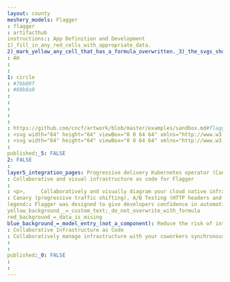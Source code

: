 ```yaml
---
layout: county 
meshery_models: Flagger
: flagger
: artifacthub
instructions:: App Definition and Development
1)_fill_in_any_red_cells_with_appropriate_data.
2)_mark_yellow_any_cell_that_has_a_formula_overwritten._3)_the_svgs_shouldn't_have_xml_header_they_are_added_programmatically_through_workflows: Continuous Integration & Delivery
: AH
: 
: 
1: circle
: #7bb09f
: #88b8a9
: 
: 
: 
: 
: 
: https://github.com/cncf/artwork/blob/master/examples/sandbox.md#flagger-logos
: <svg width="64" height="64" viewBox="0 0 64 64" xmlns="http://www.w3.org/2000/svg"><g fill="#7BB09F" fill-rule="evenodd"><path d="M11.787 17.78a1.73 1.73 0 0 1 0-2.902L31.166 2.28a1.73 1.73 0 0 1 .943-.28c.005 0 .005 28.658.005 28.658-.33 0-.66-.093-.948-.28L11.787 17.779Z"/><path d="M1.787 24.28a1.73 1.73 0 0 1 0-2.902L21.166 8.78a1.73 1.73 0 0 1 .943-.28c.005 0-5.359 6.43-5.647 6.243L1.787 24.279ZM32.1 32.8c.331-.002.663.092.952.28l19.38 12.598a1.73 1.73 0 0 1 0 2.901l-19.38 12.599a1.73 1.73 0 0 1-.918.28L32.1 32.8Z"/><path d="m42.66 51.682 19.77-12.504a1.73 1.73 0 0 1 0 2.901l-19.38 12.6c-.279.18-.598.274-.917.278 0 0 .236-3.463.525-3.275Z"/><path d="M34.165 33.799c-.447-.223-1.257-1.023-2.04-.999-.678 0-.943.28-2.04.999 1.526.653 7.174 2.602 8.754 3.039-2.514-1.664-4.072-2.677-4.674-3.04Zm-6.002 1.25-1.736 1.128c1.51 1.111 3.02 1.98 4.53 2.604 3.07 1.27 6.972 2.089 7.862 2.308 5.052 1.246 9.823 2.422 13.66 6.259.194.194.377.393.558.592a1.731 1.731 0 0 0-.59-2.255l-7.591-4.936c-1.843-.608-3.72-1.073-5.575-1.53-1.75-.432-4.708-1.198-6.363-1.727-1.103-.353-2.688-1.167-4.755-2.443Zm-.288 5.156c-1.256-.577-2.592-1.37-4.009-2.377l-1.654 1.09c1.622 1.243 3.027 2.153 4.215 2.73 1.783.868 8.584 2.724 9.006 2.828 5.051 1.245 9.822 2.42 13.66 6.258l.018.02 1.641-1.067c-.1-.105-.194-.212-.297-.315-4.217-4.217-9.476-5.513-14.56-6.767-.581-.143-6.136-1.535-8.02-2.4Zm6.29 8.188c3.953 1.021 7.67 2.241 10.817 5.045l1.662-1.08c-3.597-3.382-7.638-5.015-12.189-5.879-4.08-.775-6.757-1.735-9.803-2.947-2.03-.807-3.676-1.805-4.934-2.993l-1.67 1.086c2.014 1.745 3.793 2.941 5.337 3.59 2.038.856 5.631 1.915 10.78 3.178ZM15.579 43.23l-1.65 1.072c.059.06.111.121.17.18 4.217 4.217 9.475 5.513 14.56 6.767 4.405 1.085 8.595 2.12 12.14 4.91l1.69-1.1c-3.993-3.362-8.75-4.543-13.368-5.68-5-1.234-9.725-2.403-13.542-6.15m-3.503 3.277a16.795 16.795 0 0 1-.552-.584c-.752.753-.663 2.05.28 2.663l5.706 3.71c2.525 1.046 5.167 1.7 7.764 2.34 4.054 1 7.928 1.957 11.284 4.28l1.725-1.122c-3.815-2.868-8.243-3.967-12.548-5.029-5.051-1.245-9.822-2.42-13.66-6.258m18.569 14.328c.38.185.756.38 1.125.588.44.093.908.016 1.3-.238l.957-.623c-3.077-2.058-6.497-3.1-9.906-3.968l6.524 4.241Zm3.521-57.835c-.447-.223-1.257-1.023-2.04-.999-.678 0-.943.28-2.04.999 1.526.653 7.174 2.602 8.754 3.039-2.514-1.664-4.072-2.677-4.674-3.04Zm-6.002 1.25-1.736 1.128c1.51 1.111 3.02 1.98 4.53 2.604 3.07 1.27 6.972 2.089 7.862 2.308 5.052 1.246 9.823 2.422 13.66 6.259.194.194.377.393.558.592a1.731 1.731 0 0 0-.59-2.255l-7.591-4.936c-1.843-.608-3.72-1.073-5.575-1.53-1.75-.432-4.708-1.198-6.363-1.727-1.103-.353-2.688-1.167-4.755-2.443Zm-.288 5.156c-1.256-.577-2.592-1.37-4.009-2.377l-1.654 1.09c1.622 1.243 3.027 2.153 4.215 2.73 1.783.868 8.584 2.724 9.006 2.828 5.051 1.245 9.822 2.42 13.66 6.258l.018.02 1.641-1.067c-.1-.105-.194-.212-.297-.315-4.217-4.217-9.476-5.513-14.56-6.767-.581-.143-6.136-1.535-8.02-2.4Zm6.29 8.188c3.953 1.021 7.67 2.241 10.817 5.045l1.662-1.08c-3.597-3.382-7.638-5.015-12.189-5.879-4.08-.775-6.757-1.735-9.803-2.947-2.03-.807-3.676-1.805-4.934-2.993l-1.67 1.086c2.014 1.745 3.793 2.941 5.337 3.59 2.038.856 5.631 1.915 10.78 3.178ZM15.579 12.43l-1.65 1.072c.059.06.111.121.17.18 4.217 4.217 9.475 5.513 14.56 6.767 4.405 1.085 8.595 2.12 12.14 4.91l1.69-1.1c-3.993-3.362-8.75-4.543-13.368-5.68-5-1.234-9.725-2.403-13.542-6.15m-3.503 3.277a16.795 16.795 0 0 1-.552-.584c-.752.753-.663 2.05.28 2.663l5.706 3.71c2.525 1.046 5.167 1.7 7.764 2.34 4.054 1 7.928 1.957 11.284 4.28l1.725-1.122c-3.815-2.868-8.243-3.967-12.548-5.029-5.051-1.245-9.822-2.42-13.66-6.258m18.569 14.328c.38.185.756.38 1.125.588.44.093.908.016 1.3-.238l.957-.623c-3.077-2.058-6.497-3.1-9.906-3.968l6.524 4.241Z"/></g></svg>
: <svg width="64" height="64" viewBox="0 0 64 64" xmlns="http://www.w3.org/2000/svg"><g fill="#FFF" fill-rule="evenodd"><path d="M11.787 17.78a1.73 1.73 0 0 1 0-2.902L31.166 2.28a1.73 1.73 0 0 1 .943-.28c.005 0 .005 28.658.005 28.658-.33 0-.66-.093-.948-.28L11.787 17.779Z"/><path d="M1.787 24.28a1.73 1.73 0 0 1 0-2.902L21.166 8.78a1.73 1.73 0 0 1 .943-.28c.005 0-5.359 6.43-5.647 6.243L1.787 24.279ZM32.1 32.8c.331-.002.663.092.952.28l19.38 12.598a1.73 1.73 0 0 1 0 2.901l-19.38 12.599a1.73 1.73 0 0 1-.918.28L32.1 32.8Z"/><path d="m42.66 51.682 19.77-12.504a1.73 1.73 0 0 1 0 2.901l-19.38 12.6c-.279.18-.598.274-.917.278 0 0 .236-3.463.525-3.275Z"/><path d="M34.165 33.799c-.447-.223-1.257-1.023-2.04-.999-.678 0-.943.28-2.04.999 1.526.653 7.174 2.602 8.754 3.039-2.514-1.664-4.072-2.677-4.674-3.04Zm-6.002 1.25-1.736 1.128c1.51 1.111 3.02 1.98 4.53 2.604 3.07 1.27 6.972 2.089 7.862 2.308 5.052 1.246 9.823 2.422 13.66 6.259.194.194.377.393.558.592a1.731 1.731 0 0 0-.59-2.255l-7.591-4.936c-1.843-.608-3.72-1.073-5.575-1.53-1.75-.432-4.708-1.198-6.363-1.727-1.103-.353-2.688-1.167-4.755-2.443Zm-.288 5.156c-1.256-.577-2.592-1.37-4.009-2.377l-1.654 1.09c1.622 1.243 3.027 2.153 4.215 2.73 1.783.868 8.584 2.724 9.006 2.828 5.051 1.245 9.822 2.42 13.66 6.258l.018.02 1.641-1.067c-.1-.105-.194-.212-.297-.315-4.217-4.217-9.476-5.513-14.56-6.767-.581-.143-6.136-1.535-8.02-2.4Zm6.29 8.188c3.953 1.021 7.67 2.241 10.817 5.045l1.662-1.08c-3.597-3.382-7.638-5.015-12.189-5.879-4.08-.775-6.757-1.735-9.803-2.947-2.03-.807-3.676-1.805-4.934-2.993l-1.67 1.086c2.014 1.745 3.793 2.941 5.337 3.59 2.038.856 5.631 1.915 10.78 3.178ZM15.579 43.23l-1.65 1.072c.059.06.111.121.17.18 4.217 4.217 9.475 5.513 14.56 6.767 4.405 1.085 8.595 2.12 12.14 4.91l1.69-1.1c-3.993-3.362-8.75-4.543-13.368-5.68-5-1.234-9.725-2.403-13.542-6.15m-3.503 3.277a16.795 16.795 0 0 1-.552-.584c-.752.753-.663 2.05.28 2.663l5.706 3.71c2.525 1.046 5.167 1.7 7.764 2.34 4.054 1 7.928 1.957 11.284 4.28l1.725-1.122c-3.815-2.868-8.243-3.967-12.548-5.029-5.051-1.245-9.822-2.42-13.66-6.258m18.569 14.328c.38.185.756.38 1.125.588.44.093.908.016 1.3-.238l.957-.623c-3.077-2.058-6.497-3.1-9.906-3.968l6.524 4.241Zm3.521-57.835c-.447-.223-1.257-1.023-2.04-.999-.678 0-.943.28-2.04.999 1.526.653 7.174 2.602 8.754 3.039-2.514-1.664-4.072-2.677-4.674-3.04Zm-6.002 1.25-1.736 1.128c1.51 1.111 3.02 1.98 4.53 2.604 3.07 1.27 6.972 2.089 7.862 2.308 5.052 1.246 9.823 2.422 13.66 6.259.194.194.377.393.558.592a1.731 1.731 0 0 0-.59-2.255l-7.591-4.936c-1.843-.608-3.72-1.073-5.575-1.53-1.75-.432-4.708-1.198-6.363-1.727-1.103-.353-2.688-1.167-4.755-2.443Zm-.288 5.156c-1.256-.577-2.592-1.37-4.009-2.377l-1.654 1.09c1.622 1.243 3.027 2.153 4.215 2.73 1.783.868 8.584 2.724 9.006 2.828 5.051 1.245 9.822 2.42 13.66 6.258l.018.02 1.641-1.067c-.1-.105-.194-.212-.297-.315-4.217-4.217-9.476-5.513-14.56-6.767-.581-.143-6.136-1.535-8.02-2.4Zm6.29 8.188c3.953 1.021 7.67 2.241 10.817 5.045l1.662-1.08c-3.597-3.382-7.638-5.015-12.189-5.879-4.08-.775-6.757-1.735-9.803-2.947-2.03-.807-3.676-1.805-4.934-2.993l-1.67 1.086c2.014 1.745 3.793 2.941 5.337 3.59 2.038.856 5.631 1.915 10.78 3.178ZM15.579 12.43l-1.65 1.072c.059.06.111.121.17.18 4.217 4.217 9.475 5.513 14.56 6.767 4.405 1.085 8.595 2.12 12.14 4.91l1.69-1.1c-3.993-3.362-8.75-4.543-13.368-5.68-5-1.234-9.725-2.403-13.542-6.15m-3.503 3.277a16.795 16.795 0 0 1-.552-.584c-.752.753-.663 2.05.28 2.663l5.706 3.71c2.525 1.046 5.167 1.7 7.764 2.34 4.054 1 7.928 1.957 11.284 4.28l1.725-1.122c-3.815-2.868-8.243-3.967-12.548-5.029-5.051-1.245-9.822-2.42-13.66-6.258m18.569 14.328c.38.185.756.38 1.125.588.44.093.908.016 1.3-.238l.957-.623c-3.077-2.058-6.497-3.1-9.906-3.968l6.524 4.241Z"/></g></svg>
: 
published:_5: FALSE
2: FALSE
: 
layer5_integration_pages: Progressive delivery Kubernetes operator (Canary, A/B Testing and Blue/Green deployments)
: Collaborative and visual infrastructure as code for Flagger
: 
: <p>,     Collaboratively and visually diagram your cloud native infrastructure with GitOps-style pipeline integration. Design, test, and manage configuration your Kubernetes-based, containerized applications as a visual topology., </p>, <p>,     Looking for best practice cloud native design and deployment best practices? Choose from thousands of pre-built components in MeshMap. Choose from hundreds of ready-made design patterns by importing templates from Meshery Catalog or use our low code designer, MeshMap, to create and deploy your own cloud native infrastructure designs., </p>
: Canary (progressive traffic shifting), A/B Testing (HTTP headers and cookies traffic routing), Blue/Green (traffic switching and mirroring)
legend:: Flagger was designed to give developers confidence in automating production releases with progressive delivery techniques.
yellow_background__=_custom_text;_do_not_overwrite_with_formula
red_background_=_data_is_mising
blue_background_=_model_entry_(not_a_component): Reduce the risk of introducing a new software version in production by gradually shifting traffic to the new version while measuring metrics like HTTP/gRPC request success rate and latency.
: Collaborative Infrastructure as Code
: Collaboratively manage infrastructure with your coworkers synchronously sharing the same designs.
: 
: 
published:_0: FALSE
: 
: 
---
```

